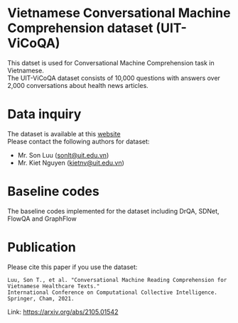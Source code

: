 # Vietnamese Conversational Machine Comprehension dataset (UIT-ViCoQA)

This datset is used for Conversational Machine Comprehension task in Vietnamese.  
The UIT-ViCoQA dataset consists of 10,000 questions with answers over 2,000 conversations about health news articles.  

# Data inquiry 
The dataset is available at this [website](http://nlp.uit.edu.vn/datasets/)  
Please contact the following authors for dataset: 
  + Mr. Son Luu (sonlt@uit.edu.vn)  
  + Mr. Kiet Nguyen (kietnv@uit.edu.vn)   

# Baseline codes
The baseline codes implemented for the dataset including DrQA, SDNet, FlowQA and GraphFlow    

# Publication 
Please cite this paper if you use the dataset: 
```
Luu, Son T., et al. "Conversational Machine Reading Comprehension for Vietnamese Healthcare Texts." 
International Conference on Computational Collective Intelligence. Springer, Cham, 2021.
```
Link: https://arxiv.org/abs/2105.01542  
